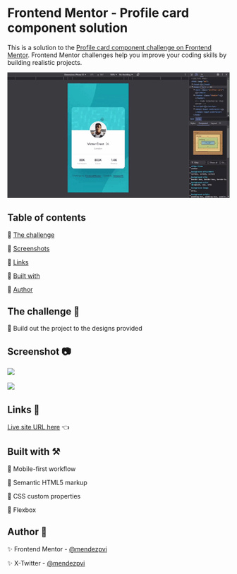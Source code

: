 # Frontend Mentor - Profile card component solution

This is a solution to the [Profile card component challenge on Frontend Mentor](https://www.frontendmentor.io/challenges/profile-card-component-cfArpWshJ). Frontend Mentor challenges help you improve your coding skills by building realistic projects. 

![](./assets/screenshots/sample.gif)

## Table of contents

🔳 [The challenge](#the-challenge-muscle)

🔳 [Screenshots](#screenshot-camera)

🔳 [Links](#links-link)

🔳 [Built with](#built-with-hammer_and_pick)

🔳 [Author](#author-beginner)


## The challenge :muscle:

🎯 Build out the project to the designs provided

## Screenshot :camera:

![](./assets/screenshots/mobile.avif)

![](./assets/screenshots/desktop.avif)

## Links :link:

[Live site URL here](https://mendezpvi.github.io/fem-profile-card-component/) 👈

<!-- [Solution in Frontend Mentor here](https://your-solution-url.com) 👈 -->


## Built with :hammer_and_pick:

📌 Mobile-first workflow

📌 Semantic HTML5 markup

📌 CSS custom properties

📌 Flexbox


## Author :beginner:

✨ Frontend Mentor - [@mendezpvi](https://www.frontendmentor.io/profile/mendezpvi)

✨ X-Twitter - [@mendezpvi](https://x.com/mendezpvi)
